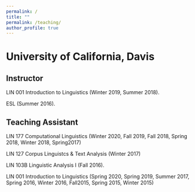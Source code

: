 ```yaml
---
permalink: /
title: ""
permalink: /teaching/
author_profile: true
---
```


University of California, Davis
======

Instructor
------

LIN 001 Introduction to Linguistics (Winter 2019, Summer 2018).

ESL (Summer 2016).


Teaching Assistant
------

LIN 177 Computational  Linguistics  (Winter  2020,  Fall  2019,  Fall  2018,  Spring  2018,  Winter  2018,  Spring2017)

LIN 127 Corpus Linguistcs & Text Analysis (Winter 2017)

LIN 103B Linguistic Analysis I (Fall 2016).

LIN 001 Introduction to Linguistics (Spring 2020, Spring 2019, Summer 2017, Spring 2016, Winter 2016, Fall2015, Spring 2015, Winter 2015)
